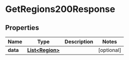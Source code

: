 

# GetRegions200Response


## Properties

| Name | Type | Description | Notes |
|------------ | ------------- | ------------- | -------------|
|**data** | [**List&lt;Region&gt;**](Region.md) |  |  [optional] |



